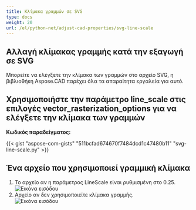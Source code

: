 ```yaml
---
title: Κλίμακα γραμμών σε SVG
type: docs
weight: 20
url: /el/python-net/adjust-cad-properties/svg-line-scale
---
```



## **Αλλαγή κλίμακας γραμμής κατά την εξαγωγή σε SVG**

Μπορείτε να ελέγξετε την κλίμακα των γραμμών στο αρχείο SVG, η βιβλιοθήκη Aspose.CAD παρέχει όλα τα απαραίτητα εργαλεία για αυτό.

## **Χρησιμοποιήστε την παράμετρο line_scale στις επιλογές vector_rasterization_options για να ελέγξετε την κλίμακα των γραμμών**

**Κωδικός παραδείγματος:**

{{< gist "aspose-com-gists" "511bcfad674670f7484dcd1c47480b11" "svg-line-scale.py" >}}


## Ένα αρχείο που χρησιμοποιεί γραμμική κλίμακα
1. Το αρχείο αν η παράμετρος LineScale είναι ρυθμισμένη στο 0.25.<br>
![Εικόνα εισόδου](line_scale_0.25.png)<br>
1. Αρχείο αν δεν χρησιμοποιείτε κλίμακα γραμμής.<br>
![Εικόνα εισόδου](basic_options.png)<br>
